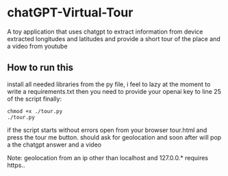 # chatGPT-Virtual-Tour
A toy application that uses chatgpt to extract information from device extracted longitudes and latitudes and provide a short tour of the place and a video from youtube
## How to run this
install all needed libraries from the py file, i feel to lazy at the moment to write a requirements.txt
then you need to provide your openai key to line 25 of the script
finally: 
```
chmod +x ./tour.py
./tour.py
```
if the script starts without errors open from your browser tour.html and press the tour me button. should ask for geolocation and soon after will pop a the chatgpt answer and a video

Note: geolocation from an ip other than localhost and 127.0.0.* requires https..
